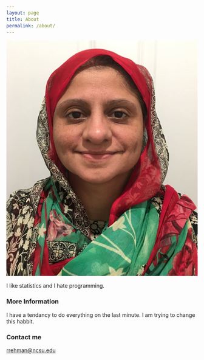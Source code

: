 ```yaml
---
layout: page
title: About
permalink: /about/
---
```


![alt text](https://github.com/balqees1/balqees1.github.io/blob/master/Rizwana%20Picture.JPG?raw=true)

I like statistics and I hate programming.


### More Information

I have a tendancy to do everything on the last minute. I am trying to change this habbit. 
### Contact me

[rrehman@ncsu.edu](mailto:rrehman@ncsu.edu)
